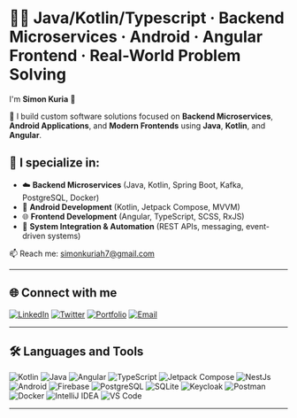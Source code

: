 # 👨‍💻 Java/Kotlin/Typescript · Backend Microservices · Android · Angular Frontend · Real-World Problem Solving

I'm **Simon Kuria** 👋

🔭 I build custom software solutions focused on **Backend Microservices**, **Android Applications**, and **Modern Frontends** using **Java**, **Kotlin**, and **Angular**.

## 💼 I specialize in:
- ☁️ **Backend Microservices** (Java, Kotlin, Spring Boot, Kafka, PostgreSQL, Docker)
- 📱 **Android Development** (Kotlin, Jetpack Compose, MVVM)
- 🌐 **Frontend Development** (Angular, TypeScript, SCSS, RxJS)
- 🔄 **System Integration & Automation** (REST APIs, messaging, event-driven systems)

📫 Reach me: [simonkuriah7@gmail.com](mailto:simonkuriah7@gmail.com)

---

## 🌐 Connect with me

[![LinkedIn](https://img.shields.io/badge/-LinkedIn-blue?style=flat&logo=linkedin)](https://www.linkedin.com/in/simon-kuria-4562301a6/)
[![Twitter](https://img.shields.io/badge/-Twitter-1DA1F2?style=flat&logo=twitter&logoColor=white)](https://x.com/@mosho_no)
[![Portfolio](https://img.shields.io/badge/-Portfolio-black?style=flat&logo=github)](https://simonandroid.vercel.app/)
[![Email](https://img.shields.io/badge/-Email-D14836?style=flat&logo=gmail&logoColor=white)](mailto:simonkuriah7@gmail.com)

---

## 🛠️ Languages and Tools

![Kotlin](https://img.shields.io/badge/-Kotlin-0095D5?style=flat&logo=kotlin&logoColor=white)
![Java](https://img.shields.io/badge/-Java-007396?style=flat&logo=java&logoColor=white)
![Angular](https://img.shields.io/badge/-Angular-DD0031?style=flat&logo=angular&logoColor=white)
![TypeScript](https://img.shields.io/badge/-TypeScript-3178C6?style=flat&logo=typescript&logoColor=white)
![Jetpack Compose](https://img.shields.io/badge/-Compose-4285F4?style=flat&logo=android)
![NestJs](https://img.shields.io/badge/-NestJs-3178C6?style=flat&logo=typescript&logoColor=white)
![Android](https://img.shields.io/badge/-Android-3DDC84?style=flat&logo=android&logoColor=white)
![Firebase](https://img.shields.io/badge/-Firebase-FFCA28?style=flat&logo=firebase&logoColor=black)
![PostgreSQL](https://img.shields.io/badge/-PostgreSQL-4169E1?style=flat&logo=postgresql&logoColor=white)
![SQLite](https://img.shields.io/badge/-SQLite-003B57?style=flat&logo=sqlite&logoColor=white)
![Keycloak](https://img.shields.io/badge/-Keycloak-0078D7?style=flat&logo=keycloak&logoColor=white)
![Postman](https://img.shields.io/badge/-Postman-FF6C37?style=flat&logo=postman&logoColor=white)
![Docker](https://img.shields.io/badge/-Docker-2496ED?style=flat&logo=docker&logoColor=white)
![IntelliJ IDEA](https://img.shields.io/badge/-IntelliJ%20IDEA-000000?style=flat&logo=intellij-idea&logoColor=white)
![VS Code](https://img.shields.io/badge/-VS%20Code-007ACC?style=flat&logo=visual-studio-code&logoColor=white)

---
